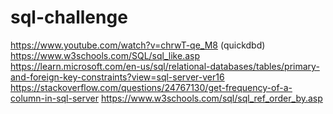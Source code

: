 # sql-challenge
https://www.youtube.com/watch?v=chrwT-qe_M8 (quickdbd)
https://www.w3schools.com/SQL/sql_like.asp
https://learn.microsoft.com/en-us/sql/relational-databases/tables/primary-and-foreign-key-constraints?view=sql-server-ver16
https://stackoverflow.com/questions/24767130/get-frequency-of-a-column-in-sql-server
https://www.w3schools.com/sql/sql_ref_order_by.asp
